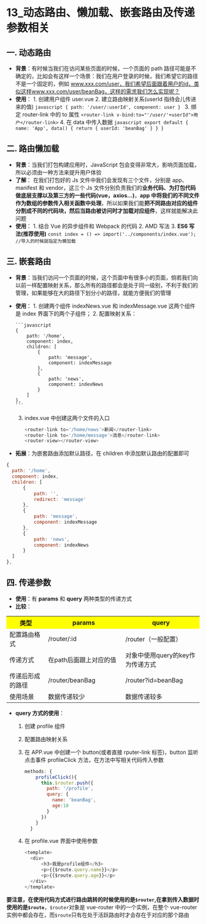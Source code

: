 # 13\_动态路由、懒加载、嵌套路由及传递参数相关

## **一**. **动态路由**

- **背景**：有时候当我们在访问某些页面的时候，一个页面的 path 路径可能是不确定的，比如会有这样一个场景：我们在用户登录的时候，我们希望它的路径不是一个固定的，例如 www.xxx.com/user，我们希望后面跟着用户的id，类似这样www.xxx.com/user/beanBag，这样的需求我们怎么实现呢？
- **使用**： 1. 创建用户组件 user.vue 2. 建立路由映射关系(userId 指待会儿传进来的值)
  `javascript { path: '/user/:userId', component: user } ` 3. 绑定 router-link 中的 to 属性
  `<router-link v-bind:to="'/user/'+userId">用户</router-link>` 4. 在 data 中传入数据
  `javascript export default { name: 'App', data() { return { userId: 'beanBag' } } } `

## **二**. **路由懒加载**

- **背景**：当我们打包构建应用时，JavaScript 包会变得非常大，影响页面加载，所以必须由一种方法来提升用户体验
- **了解**： 在我们打包好的 Js 文件中我们会发现有三个文件，分别是 app、manifest 和 vendor，这三个 Js 文件分别负责我们的**业务代码、为打包代码做底层支撑以及第三方的一些代码(vue，axios...)**，**app 中将我们的不同文件作为数组的参数传入相关函数中处理**，所以如果我们能**把不同路由对应的组件分割成不同的代码块，然后当路由被访问时才加载对应组件**，这样就能解决此问题
- **使用**： 1. 结合 Vue 的异步组件和 Webpack 的代码 2. AMD 写法 3. **ES6 写法(推荐使用)**
  `const index = () => import('../components/index.vue'); //导入的时候就指定为懒加载`

## **三**. **嵌套路由**

- **背景**：当我们访问一个页面的时候，这个页面中有很多小的页面，倘若我们向以前一样配置映射关系，那么所有的路径都会是处于同一级别，不利于我们的管理，如果能够在大的路径下划分小的路径，就能方便我们的管理
- **使用**： 1. 创建两个组件 indexNews.vue 和 indexMessage.vue 这两个组件是 index 界面下的两个子组件； 2. 配置映射关系：

      ```javascript
      {
          path: '/home',
          component: index,
          children: [
              {
                  path: 'message',
                  component: indexMessage
              },
              {
                  path: 'news',
                  component: indexNews
              }
          ]
      },
      ```

  3.  index.vue 中创建这两个文件的入口
      ```javascript
      <router-link to='/home/news'>新闻</router-link>
      <router-link to='/home/message'>消息</router-link>
      <router-view></router-view>
      ```

- **拓展**：为嵌套路由添加默认路径，在 children 中添加默认路由的配置即可

```javascript
{
  path: '/home',
  component: index,
  children: [
      {
          path: '',
          redirect: 'message'
      },
      {
          path: 'message',
          component: indexMessage
      },
      {
          path: 'news',
          component: indexNews
      }
  ]
},
```

## **四**. **传递参数**

- **使用**：有 **params** 和 **query** 两种类型的传递方式
- **比较**：
<table>
  <tr>
    <th width=20%, bgcolor=yellow >类型</th>
    <th width=40%, bgcolor=yellow>params</th>
     <th width=40%, bgcolor=yellow>query</th>
  </tr>
	<tr>
	<td>配置路由格式</td>
	<td>/router/:id</td>
	<td>/router（一般配置）</td>
	</tr>
		<tr>
	<td>传递方式</td>
	<td>在path后面跟上对应的值</td>
	<td>对象中使用query的key作为传递方式</td>
	</tr>
		<tr>
	<td>传递后形成的路径</td>
	<td>/router/beanBag</td>
	<td>/router?id=beanBag</td>
	</tr>
	<tr>
	<td>使用场景</td>
	<td>数据传递较少</td>
	<td>数据传递较多</td>
	</tr>
</table>

- **query 方式的使用**：

  1.  创建 profile 组件
  2.  配置路由映射关系
  3.  在 APP.vue 中创建一个 button(或者直接 rputer-link 标签)，button 监听点击事件 profileClick 方法，在方法中写相关代码传入参数

      ```javascript
      methods: {
          profileClick(){
            this.$router.push({
              path: '/profile',
              query: {
                name: 'beanBag',
                age:18
              }
            })
          }
        }
      ```

  4.  在 profile.vue 界面中使用参数
      ```javascript
      <template>
        <div>
            <h3>我是profile组件</h3>
            <p>{{$route.query.name}}</p>
            <p>{{$route.query.age}}</p>
        </div>
      </template>
      ```

**要注意，在使用代码方式进行路由跳转的时候使用的是`$router`,在拿到传入数据时使用的是`$route`**，`$router`对象是 vue-router 中的一个实例，在整个 vue-router 实例中都会存在，而`$route`只有在处于活跃路由时才会存在于对应的那个路由
